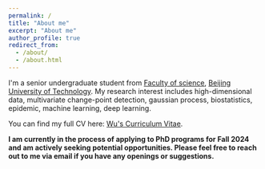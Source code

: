 ```yaml
---
permalink: /
title: "About me"
excerpt: "About me"
author_profile: true
redirect_from: 
  - /about/
  - /about.html
---
```


I'm a senior undergraduate student from [Faculty of science](https://slxy.bjut.edu.cn/), [Beijing University of Technology](https://www.bjut.edu.cn/). My research interest includes high-dimensional data, multivariate change-point detection, gaussian process, biostatistics, epidemic, machine learning, deep learning.


You can find my full CV here: [Wu's Curriculum Vitae](../assets/CV-Linlin%20Wu.pdf).

**I am currently in the process of applying to PhD programs for Fall 2024 and am actively seeking potential opportunities. Please feel free to reach out to me via email if you have any openings or suggestions.**

